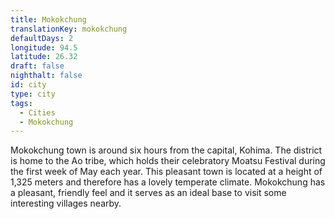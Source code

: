```yaml
---
title: Mokokchung
translationKey: mokokchung
defaultDays: 2
longitude: 94.5
latitude: 26.32
draft: false
nighthalt: false
id: city
type: city
tags:
  - Cities
  - Mokokchung
---
```

Mokokchung town is around six hours from the capital, Kohima. The district is home to the Ao tribe, which holds their celebratory Moatsu Festival during the first week of May each year. This pleasant town is located at a height of 1,325 meters and therefore has a lovely temperate climate. Mokokchung has a pleasant, friendly feel and it serves as an ideal base to visit some interesting villages nearby.
